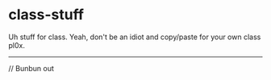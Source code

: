 class-stuff
===========
Uh stuff for class. Yeah, don't be an idiot and copy/paste for your own class pl0x.

___________
// Bunbun out
